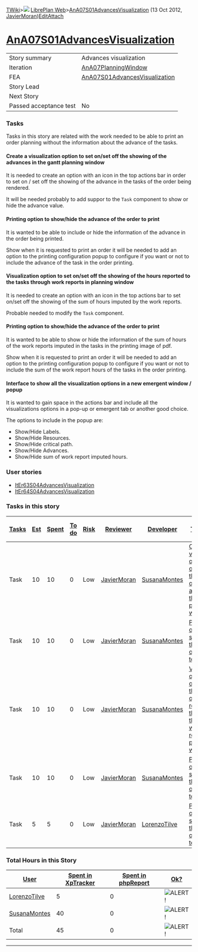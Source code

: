 [TWiki](Main_WebHome)&gt;![](/twiki/pub/TWiki/TWikiDocGraphics/web-bg-small.gif) [LibrePlan Web](LibrePlan_WebHome)&gt;[AnA07S01AdvancesVisualization](LibrePlan_AnA07S01AdvancesVisualization "Topic revision: 8 (13 Oct 2012 - 09:12:10)") (13 Oct 2012, [JavierMoran](Main_JavierMoran))[Edit](LibrePlan_AnA07S01AdvancesVisualization?t=1520344041 "Edit this topic text")[Attach](/twiki/bin/attach/LibrePlan/AnA07S01AdvancesVisualization "Attach an image or document to this topic")  

 [AnA07S01AdvancesVisualization](LibrePlan_AnA07S01AdvancesVisualization)
=========================================================================

|                        |                                                                          |
|------------------------|--------------------------------------------------------------------------|
| Story summary          | Advances visualization                                                   |
| Iteration              | [AnA07PlanningWindow](LibrePlan_AnA07PlanningWindow)                     |
| FEA                    | [AnA07S01AdvancesVisualization](LibrePlan_AnA07S01AdvancesVisualization) |
| Story Lead             |                                                                          |
| Next Story             |                                                                          |
| Passed acceptance test | No                                                                       |

###  Tasks

Tasks in this story are related with the work needed to be able to print an order planning without the information about the advance of the tasks.

####  Create a visualization option to set on/set off the showing of the advances in the gantt planning window

It is needed to create an option with an icon in the top actions bar in order to set on / set off the showing of the advance in the tasks of the order being rendered.

It will be needed probably to add suppor to the `Task` component to show or hide the advance value.

####  Printing option to show/hide the advance of the order to print

It is wanted to be able to include or hide the information of the advance in the order being printed.

Show when it is requested to print an order it will be needed to add an option to the printing configuration popup to configure if you want or not to include the advance of the task in the order printing.

####  Visualization option to set on/set off the showing of the hours reported to the tasks through work reports in planning window

It is needed to create an option with an icon in the top actions bar to set on/set off the showing of the sum of hours imputed by the work reports.

Probable needed to modify the `Task` component.

####  Printing option to show/hide the advance of the order to print

It is wanted to be able to show or hide the information of the sum of hours of the work reports imputed in the tasks in the printing image of pdf.

Show when it is requested to print an order it will be needed to add an option to the printing configuration popup to configure if you want or not to include the sum of the work report hours of the tasks in the order printing.

####  Interface to show all the visualization options in a new emergent window / popup

It is wanted to gain space in the actions bar and include all the visualizations options in a pop-up or emergent tab or another good choice.

The options to include in the popup are:

-   Show/Hide Labels.
-   Show/Hide Resources.
-   Show/Hide critical path.
-   Show/Hide Advances.
-   Show/Hide sum of work report imputed hours.

###  User stories

-   [ItEr63S04AdvancesVisualization](LibrePlan_ItEr63S04AdvancesVisualization)
-   [ItEr64S04AdvancesVisualization](LibrePlan_ItEr64S04AdvancesVisualization)

###  Tasks in this story

| [Tasks](LibrePlan_AnA07S01AdvancesVisualization?sortcol=0;table=2;up=0#sorted_table "Sort by this column") | [Est](LibrePlan_AnA07S01AdvancesVisualization?sortcol=1;table=2;up=0#sorted_table "Sort by this column") | [Spent](LibrePlan_AnA07S01AdvancesVisualization?sortcol=2;table=2;up=0#sorted_table "Sort by this column") | [To do](LibrePlan_AnA07S01AdvancesVisualization?sortcol=3;table=2;up=0#sorted_table "Sort by this column") | [Risk](LibrePlan_AnA07S01AdvancesVisualization?sortcol=4;table=2;up=0#sorted_table "Sort by this column") | [Reviewer](LibrePlan_AnA07S01AdvancesVisualization?sortcol=5;table=2;up=0#sorted_table "Sort by this column") | [Developer](LibrePlan_AnA07S01AdvancesVisualization?sortcol=6;table=2;up=0#sorted_table "Sort by this column") | [Task Name](LibrePlan_AnA07S01AdvancesVisualization?sortcol=7;table=2;up=0#sorted_table "Sort by this column")                                                                 | [Start Date](LibrePlan_AnA07S01AdvancesVisualization?sortcol=8;table=2;up=0#sorted_table "Sort by this column") | [Est End Date](LibrePlan_AnA07S01AdvancesVisualization?sortcol=9;table=2;up=0#sorted_table "Sort by this column") | [End Date](LibrePlan_AnA07S01AdvancesVisualization?sortcol=10;table=2;up=0#sorted_table "Sort by this column") |
|------------------------------------------------------------------------------------------------------------|----------------------------------------------------------------------------------------------------------|------------------------------------------------------------------------------------------------------------|------------------------------------------------------------------------------------------------------------|-----------------------------------------------------------------------------------------------------------|---------------------------------------------------------------------------------------------------------------|----------------------------------------------------------------------------------------------------------------|--------------------------------------------------------------------------------------------------------------------------------------------------------------------------------|-----------------------------------------------------------------------------------------------------------------|-------------------------------------------------------------------------------------------------------------------|----------------------------------------------------------------------------------------------------------------|
| Task                                                                                                       | 10                                                                                                       | 10                                                                                                         | 0                                                                                                          | Low                                                                                                       | [JavierMoran](Main_JavierMoran)                                                                               | [SusanaMontes](Main_SusanaMontes)                                                                              | [Create a visualization option to set on/set off the showing of the advances in the gantt planning window](LibrePlan_AnA07S01AdvancesVisualization#TasK1)                      |                                                                                                                 |                                                                                                                   |                                                                                                                |
| Task                                                                                                       | 10                                                                                                       | 10                                                                                                         | 0                                                                                                          | Low                                                                                                       | [JavierMoran](Main_JavierMoran)                                                                               | [SusanaMontes](Main_SusanaMontes)                                                                              | [Printing option to show/hide the advance of the order to print](LibrePlan_AnA07S01AdvancesVisualization#TasK2)                                                                |                                                                                                                 |                                                                                                                   |                                                                                                                |
| Task                                                                                                       | 10                                                                                                       | 10                                                                                                         | 0                                                                                                          | Low                                                                                                       | [JavierMoran](Main_JavierMoran)                                                                               | [SusanaMontes](Main_SusanaMontes)                                                                              | [Visualization option to set on/set off the showing of the hours reported to the tasks through work reports in planning window](LibrePlan_AnA07S01AdvancesVisualization#TasK3) |                                                                                                                 |                                                                                                                   |                                                                                                                |
| Task                                                                                                       | 10                                                                                                       | 10                                                                                                         | 0                                                                                                          | Low                                                                                                       | [JavierMoran](Main_JavierMoran)                                                                               | [SusanaMontes](Main_SusanaMontes)                                                                              | [Printing option to show/hide the advance of the order to print](LibrePlan_AnA07S01AdvancesVisualization#TasK4)                                                                |                                                                                                                 |                                                                                                                   |                                                                                                                |
| Task                                                                                                       | 5                                                                                                        | 5                                                                                                          | 0                                                                                                          | Low                                                                                                       | [JavierMoran](Main_JavierMoran)                                                                               | [LorenzoTilve](Main_LorenzoTilve)                                                                              | [Printing option to show/hide the advance of the order to print](LibrePlan_AnA07S01AdvancesVisualization#TasK4)                                                                |                                                                                                                 |                                                                                                                   |                                                                                                                |

###  Total Hours in this Story

| [User](LibrePlan_AnA07S01AdvancesVisualization?sortcol=0;table=3;up=0#sorted_table "Sort by this column") | [Spent in XpTracker](LibrePlan_AnA07S01AdvancesVisualization?sortcol=1;table=3;up=0#sorted_table "Sort by this column") | [Spent in phpReport](LibrePlan_AnA07S01AdvancesVisualization?sortcol=2;table=3;up=0#sorted_table "Sort by this column") | [Ok?](LibrePlan_AnA07S01AdvancesVisualization?sortcol=3;table=3;up=0#sorted_table "Sort by this column") |
|-----------------------------------------------------------------------------------------------------------|-------------------------------------------------------------------------------------------------------------------------|-------------------------------------------------------------------------------------------------------------------------|----------------------------------------------------------------------------------------------------------|
| [LorenzoTilve](Main_LorenzoTilve)                                                                         | 5                                                                                                                       | 0                                                                                                                       | ![ALERT!](/twiki/pub/TWiki/TWikiDocGraphics/warning.gif "ALERT!")                                        |
| [SusanaMontes](Main_SusanaMontes)                                                                         | 40                                                                                                                      | 0                                                                                                                       | ![ALERT!](/twiki/pub/TWiki/TWikiDocGraphics/warning.gif "ALERT!")                                        |
| Total                                                                                                     | 45                                                                                                                      | 0                                                                                                                       | ![ALERT!](/twiki/pub/TWiki/TWikiDocGraphics/warning.gif "ALERT!")                                        |

------------------------------------------------------------------------
